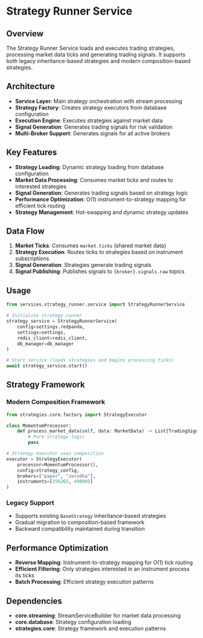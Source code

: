 # Strategy Runner Service

## Overview

The Strategy Runner Service loads and executes trading strategies, processing market data ticks and generating trading signals. It supports both legacy inheritance-based strategies and modern composition-based strategies.

## Architecture

- **Service Layer**: Main strategy orchestration with stream processing
- **Strategy Factory**: Creates strategy executors from database configuration
- **Execution Engine**: Executes strategies against market data
- **Signal Generation**: Generates trading signals for risk validation
- **Multi-Broker Support**: Generates signals for all active brokers

## Key Features

- **Strategy Loading**: Dynamic strategy loading from database configuration
- **Market Data Processing**: Consumes market ticks and routes to interested strategies  
- **Signal Generation**: Generates trading signals based on strategy logic
- **Performance Optimization**: O(1) instrument-to-strategy mapping for efficient tick routing
- **Strategy Management**: Hot-swapping and dynamic strategy updates

## Data Flow

1. **Market Ticks**: Consumes `market.ticks` (shared market data)
2. **Strategy Execution**: Routes ticks to strategies based on instrument subscriptions
3. **Signal Generation**: Strategies generate trading signals
4. **Signal Publishing**: Publishes signals to `{broker}.signals.raw` topics

## Usage

```python
from services.strategy_runner.service import StrategyRunnerService

# Initialize strategy runner
strategy_service = StrategyRunnerService(
    config=settings.redpanda,
    settings=settings,
    redis_client=redis_client,
    db_manager=db_manager
)

# Start service (loads strategies and begins processing ticks)  
await strategy_service.start()
```

## Strategy Framework

### Modern Composition Framework
```python
from strategies.core.factory import StrategyExecutor

class MomentumProcessor:
    def process_market_data(self, data: MarketData) -> List[TradingSignal]:
        # Pure strategy logic
        pass

# Strategy executor uses composition
executor = StrategyExecutor(
    processor=MomentumProcessor(),
    config=strategy_config,
    brokers=["paper", "zerodha"],
    instruments=[256265, 408065]
)
```

### Legacy Support
- Supports existing `BaseStrategy` inheritance-based strategies
- Gradual migration to composition-based framework
- Backward compatibility maintained during transition

## Performance Optimization

- **Reverse Mapping**: Instrument-to-strategy mapping for O(1) tick routing
- **Efficient Filtering**: Only strategies interested in an instrument process its ticks
- **Batch Processing**: Efficient strategy execution patterns

## Dependencies

- **core.streaming**: StreamServiceBuilder for market data processing
- **core.database**: Strategy configuration loading
- **strategies.core**: Strategy framework and execution patterns